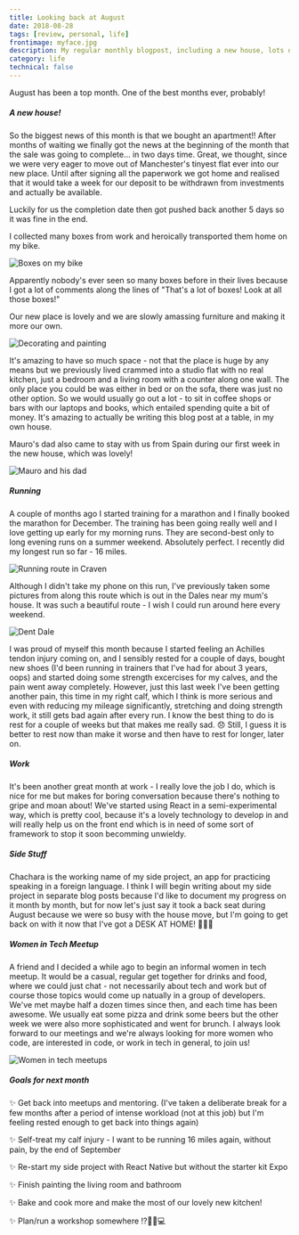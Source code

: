 ```yaml
---
title: Looking back at August
date: 2018-08-28
tags: [review, personal, life]
frontimage: myface.jpg
description: My regular monthly blogpost, including a new house, lots of paint, visitors, running, and a get-together with other women in tech
category: life
technical: false
---
```


August has been a top month. One of the best months ever, probably!

##### A new house!

So the biggest news of this month is that we bought an apartment!! After months of waiting we finally got the news at the beginning of the month that the sale was going to complete... in two days time. Great, we thought, since we were very eager to move out of Manchester's tinyest flat ever into our new place. Until after signing all the paperwork we got home and realised that it would take a week for our deposit to be withdrawn from investments and actually be available.

Luckily for us the completion date then got pushed back another 5 days so it was fine in the end.

I collected many boxes from work and heroically transported them home on my bike.

![Boxes on my bike](./img/bike.jpg)

Apparently nobody's ever seen so many boxes before in their lives because I got a lot of comments along the lines of "That's a lot of boxes! Look at all those boxes!"

Our new place is lovely and we are slowly amassing furniture and making it more our own.

![Decorating and painting](./img/collage.jpg)

It's amazing to have so much space - not that the place is huge by any means but we previously lived crammed into a studio flat with no real kitchen, just a bedroom and a living room with a counter along one wall. The only place you could be was either in bed or on the sofa, there was just no other option. So we would usually go out a lot - to sit in coffee shops or bars with our laptops and books, which entailed spending quite a bit of money. It's amazing to actually be writing this blog post at a table, in my own house.

Mauro's dad also came to stay with us from Spain during our first week in the new house, which was lovely!

![Mauro and his dad](./img/guests.png)

##### Running

A couple of months ago I started training for a marathon and I finally booked the marathon for December. The training has been going really well and I love getting up early for my morning runs. They are second-best only to long evening runs on a summer weekend. Absolutely perfect. I recently did my longest run so far - 16 miles.

![Running route in Craven](./img/longrun.png)

Although I didn't take my phone on this run, I've previously taken some pictures from along this route which is out in the Dales near my mum's house. It was such a beautiful route - I wish I could run around here every weekend.

![Dent Dale](./img/dentdale.png)

I was proud of myself this month because I started feeling an Achilles tendon injury coming on, and I sensibly rested for a couple of days, bought new shoes (I'd been running in trainers that I've had for about 3 years, oops) and started doing some strength excercises for my calves, and the pain went away completely. However, just this last week I've been getting another pain, this time in my right calf, which I think is more serious and even with reducing my mileage significantly, stretching and doing strength work, it still gets bad again after every run. I know the best thing to do is rest for a couple of weeks but that makes me really sad. 😞 Still, I guess it is better to rest now than make it worse and then have to rest for longer, later on.

##### Work

It's been another great month at work - I really love the job I do, which is nice for me but makes for boring conversation because there's nothing to gripe and moan about! We've started using React in a semi-experimental way, which is pretty cool, because it's a lovely technology to develop in and will really help us on the front end which is in need of some sort of framework to stop it soon becomming unwieldy.

##### Side Stuff

Chachara is the working name of my side project, an app for practicing speaking in a foreign language. I think I will begin writing about my side project in separate blog posts because I'd like to document my progress on it month by month, but for now let's just say it took a back seat during August because we were so busy with the house move, but I'm going to get back on with it now that I've got a DESK AT HOME! 🎉🎉🎉

##### Women in Tech Meetup

A friend and I decided a while ago to begin an informal women in tech meetup. It would be a casual, regular get together for drinks and food, where we could just chat - not necessarily about tech and work but of course those topics would come up natually in a group of developers. We've met maybe half a dozen times since then, and each time has been awesome. We usually eat some pizza and drink some beers but the other week we were also more sophisticated and went for brunch. I always look forward to our meetings and we're always looking for more women who code, are interested in code, or work in tech in general, to join us!

![Women in tech meetups](./img/wit.png)

##### Goals for next month

✨ Get back into meetups and mentoring. (I've taken a deliberate break for a few months after a period of intense workload (not at this job) but I'm feeling rested enough to get back into things again)

✨ Self-treat my calf injury - I want to be running 16 miles again, without pain, by the end of September

✨ Re-start my side project with React Native but without the starter kit Expo

✨ Finish painting the living room and bathroom

✨ Bake and cook more and make the most of our lovely new kitchen!

✨ Plan/run a workshop somewhere ⁉️🤷🤔💻
